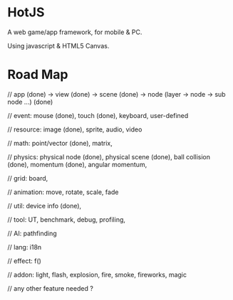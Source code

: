 
HotJS
=======

A web game/app framework, for mobile & PC.

Using javascript & HTML5 Canvas.

Road Map
========

// app (done) -> view (done) -> scene (done) -> node (layer -> node -> sub node ...) (done)

// event: mouse (done), touch (done), keyboard, user-defined

// resource: image (done), sprite, audio, video

// math: point/vector (done), matrix,

// physics: physical node (done), physical scene (done), ball collision (done), momentum (done), angular momentum, 

// grid: board, 

// animation: move, rotate, scale, fade

// util: device info (done), 

// tool: UT, benchmark, debug, profiling,

// AI: pathfinding

// lang: i18n

// effect: f()

// addon: light, flash, explosion, fire, smoke, fireworks, magic

// any other feature needed ?
